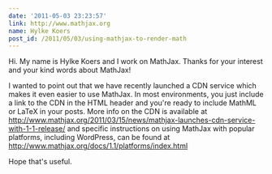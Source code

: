 ```yaml
---
date: '2011-05-03 23:23:57'
link: http://www.mathjax.org
name: Hylke Koers
post_id: /2011/05/03/using-mathjax-to-render-math
---
```


Hi. My name is Hylke Koers and I work on MathJax. Thanks for your interest and your kind words about MathJax!

I wanted to point out that we have recently launched a CDN service which makes it even easier to use MathJax. In most environments, you just include a link to the CDN in the HTML header and you're ready to include MathML or LaTeX in your posts. More info on the CDN is available at http://www.mathjax.org/2011/03/15/news/mathjax-launches-cdn-service-with-1-1-release/ and specific instructions on using MathJax with popular platforms, including WordPress, can be found at http://www.mathjax.org/docs/1.1/platforms/index.html  

Hope that's useful.